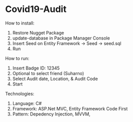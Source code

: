 # Covid19-Audit

How to install:

1. Restore Nugget Package
2. update-database in Package Manager Console
3. Insert Seed on Entity Framework -> Seed -> seed.sql
4. Run

How to run:

1. Insert Badge ID: 12345
2. Optional to select friend (Suharno)
3. Select Audit date, Location, & Audit Code
4. Start


Technologies:
1. Language: C#
2. Framework: ASP.Net MVC, Entity Framework Code First
3. Pattern: Depedency Injection, MVVM, 
